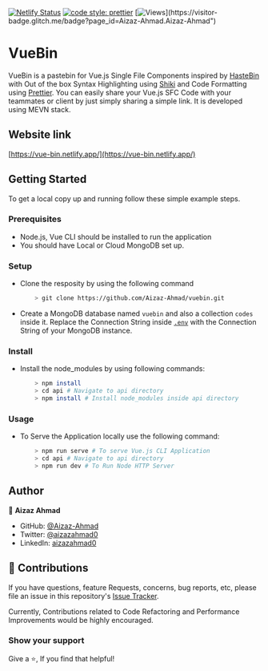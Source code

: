[![Netlify Status](https://api.netlify.com/api/v1/badges/0045af1c-d96f-4a7e-bffd-8deb65785b36/deploy-status)](https://app.netlify.com/sites/vue-bin/deploys) [![code style: prettier](https://img.shields.io/badge/code_style-prettier-ff69b4.svg?style=flat-square)](https://github.com/prettier/prettier) [![Views](https://visitor-badge.glitch.me/badge?page_id=Aizaz-Ahmad.vuebin")](https://visitor-badge.glitch.me/badge?page_id=Aizaz-Ahmad.Aizaz-Ahmad")
# VueBin
VueBin is a pastebin for Vue.js Single File Components inspired by [HasteBin](https://hastebin.com/) with Out of the box Syntax Highlighting using [Shiki](https://shiki.matsu.io/) and Code Formatting using [Prettier](https://prettier.io/). You can easily share your Vue.js SFC Code with your teammates or client by just simply sharing a simple link. It is developed using MEVN stack.

## Website link

[https://vue-bin.netlify.app/](https://vue-bin.netlify.app/)

## Getting Started

To get a local copy up and running follow these simple example steps.

### Prerequisites
- Node.js, Vue CLI should be installed to run the application
- You should have Local or Cloud MongoDB set up.
### Setup
- Clone the resposity by using the following command
    
    ```bash
        > git clone https://github.com/Aizaz-Ahmad/vuebin.git
    ```
- Create a MongoDB database named `vuebin` and also a collection `codes` inside it. Replace the Connection String inside [`.env`](https://github.com/Aizaz-Ahmad/vuebin/blob/master/api/.env) with the Connection String of your MongoDB instance.
### Install
- Install the node_modules by using following commands:
    
    ```bash
        > npm install
        > cd api # Navigate to api directory
        > npm install # Install node_modules inside api directory
    ```
### Usage
- To Serve the Application locally use the following command:
    
    ```bash
        > npm run serve # To serve Vue.js CLI Application
        > cd api # Navigate to api directory
        > npm run dev # To Run Node HTTP Server
    ```    
## Author

👤 **Aizaz Ahmad**

- GitHub: [@Aizaz-Ahmad](https://github.com/Aizaz-Ahmad)
- Twitter: [@aizazahmad0](https://twitter.com/aizazahmad0)
- LinkedIn: [aizazahmad0](https://linkedin.com/in/aizazahmad0)

## 🤝 Contributions

If you have questions, feature Requests, concerns, bug reports, etc, please file an issue in this repository's [Issue Tracker](https://github.com/Aizaz-Ahmad/vuebin/issues).

Currently, Contributions related to Code Refactoring and Performance Improvements would be highly encouraged.

### Show your support

Give a ⭐️, If you find that helpful!
